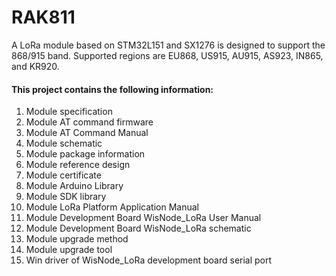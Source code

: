 # RAK811
A LoRa module based on STM32L151 and SX1276 is designed to support the 868/915 band. Supported regions are EU868, US915, AU915, AS923, IN865, and KR920.

#### This project contains the following information:
1. Module specification
2. Module AT command firmware
3. Module AT Command Manual
4. Module schematic
5. Module package information
6. Module reference design
7. Module certificate
8. Module Arduino Library
9. Module SDK library
10. Module LoRa Platform Application Manual
11. Module Development Board WisNode_LoRa User Manual
12. Module Development Board WisNode_LoRa schematic
13. Module upgrade method
14. Module upgrade tool
15. Win driver of WisNode_LoRa development board serial port
